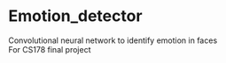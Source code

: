 # Emotion_detector
Convolutional neural network to identify emotion in faces  
For CS178 final project

